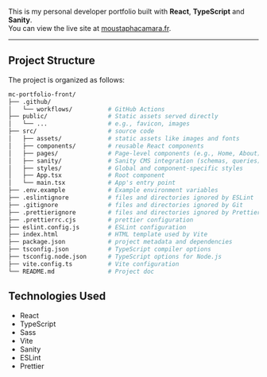This is my personal developer portfolio built with **React**, **TypeScript** and **Sanity**.  
You can view the live site at [moustaphacamara.fr](https://moustaphacamara.fr).

---

## Project Structure

The project is organized as follows:

```graphql
mc-portfolio-front/
├── .github/
│   └── workflows/          # GitHub Actions
├── public/                 # Static assets served directly
│   └── ...                 # e.g., favicon, images
├── src/                    # source code
│   ├── assets/             # static assets like images and fonts
│   ├── components/         # reusable React components
│   ├── pages/              # Page-level components (e.g., Home, About)
│   ├── sanity/             # Sanity CMS integration (schemas, queries)
│   ├── styles/             # Global and component-specific styles
│   ├── App.tsx             # Root component
│   └── main.tsx            # App's entry point
├── .env.example            # Example environment variables
├── .eslintignore           # files and directories ignored by ESLint
├── .gitignore              # files and directories ignored by Git
├── .prettierignore         # files and directories ignored by Prettier
├── .prettierrc.cjs         # prettier configuration
├── eslint.config.js        # ESLint configuration
├── index.html              # HTML template used by Vite
├── package.json            # project metadata and dependencies
├── tsconfig.json           # TypeScript compiler options
├── tsconfig.node.json      # TypeScript options for Node.js
├── vite.config.ts          # Vite configuration
└── README.md               # Project doc
```

## Technologies Used

- React
- TypeScript
- Sass
- Vite
- Sanity
- ESLint
- Prettier
